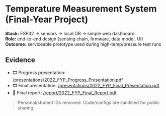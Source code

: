 # Temperature Measurement System (Final-Year Project)

**Stack:** ESP32 → sensors → local DB → simple web dashboard  
**Role:** end-to-end design (sensing chain, firmware, data model, UI)  
**Outcome:** serviceable prototype used during high-temp/pressure test runs

## Evidence
- 🎞️ Progress presentation: [/presentations/2022_FYP_Progress_Presentation.pdf](./presentations/2022_FYP_Progress_Presentation.pdf)
- 🎞️ Final presentation: [/presentations/2022_FYP_Final_Presentation.pdf](./presentations/2022_FYP_Final_Presentation.pdf)
- 📄 Final report: [/report/2022_FYP_Final_Report.pdf](./report/2022_FYP_Final_Report.pdf)

> Personal/student IDs removed. Code/configs are sanitised for public sharing.
